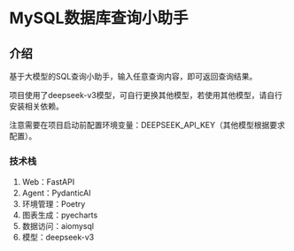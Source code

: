 # MySQL数据库查询小助手

## 介绍
基于大模型的SQL查询小助手，输入任意查询内容，即可返回查询结果。

项目使用了deepseek-v3模型，可自行更换其他模型，若使用其他模型，请自行安装相关依赖。

注意需要在项目启动前配置环境变量：DEEPSEEK_API_KEY（其他模型根据要求配置）。

### 技术栈
1. Web：FastAPI
2. Agent：PydanticAI
3. 环境管理：Poetry
4. 图表生成：pyecharts
5. 数据访问：aiomysql
6. 模型：deepseek-v3